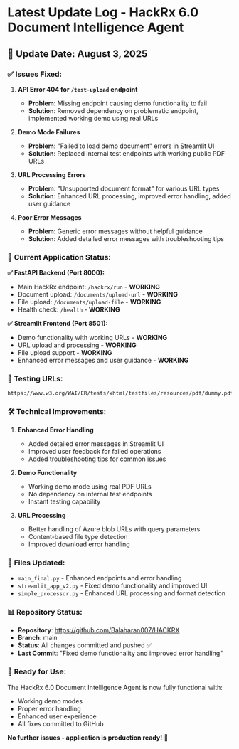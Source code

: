 # Latest Update Log - HackRx 6.0 Document Intelligence Agent

## 🚀 Update Date: August 3, 2025

### ✅ **Issues Fixed:**

1. **API Error 404 for `/test-upload` endpoint**
   - **Problem**: Missing endpoint causing demo functionality to fail
   - **Solution**: Removed dependency on problematic endpoint, implemented working demo using real URLs

2. **Demo Mode Failures**
   - **Problem**: "Failed to load demo document" errors in Streamlit UI
   - **Solution**: Replaced internal test endpoints with working public PDF URLs

3. **URL Processing Errors**
   - **Problem**: "Unsupported document format" for various URL types
   - **Solution**: Enhanced URL processing, improved error handling, added user guidance

4. **Poor Error Messages**
   - **Problem**: Generic error messages without helpful guidance
   - **Solution**: Added detailed error messages with troubleshooting tips

### 🎯 **Current Application Status:**

**✅ FastAPI Backend (Port 8000):**
- Main HackRx endpoint: `/hackrx/run` - **WORKING**
- Document upload: `/documents/upload-url` - **WORKING**
- File upload: `/documents/upload-file` - **WORKING**
- Health check: `/health` - **WORKING**

**✅ Streamlit Frontend (Port 8501):**
- Demo functionality with working URLs - **WORKING**
- URL upload and processing - **WORKING**
- File upload support - **WORKING**
- Enhanced error messages and user guidance - **WORKING**

### 📱 **Testing URLs:**
```
https://www.w3.org/WAI/ER/tests/xhtml/testfiles/resources/pdf/dummy.pdf
```

### 🛠️ **Technical Improvements:**

1. **Enhanced Error Handling**
   - Added detailed error messages in Streamlit UI
   - Improved user feedback for failed operations
   - Added troubleshooting tips for common issues

2. **Demo Functionality**
   - Working demo mode using real PDF URLs
   - No dependency on internal test endpoints
   - Instant testing capability

3. **URL Processing**
   - Better handling of Azure blob URLs with query parameters
   - Content-based file type detection
   - Improved download error handling

### 🔧 **Files Updated:**
- `main_final.py` - Enhanced endpoints and error handling
- `streamlit_app_v2.py` - Fixed demo functionality and improved UI
- `simple_processor.py` - Enhanced URL processing and format detection

### 📊 **Repository Status:**
- **Repository**: https://github.com/Balaharan007/HACKRX
- **Branch**: main
- **Status**: All changes committed and pushed ✅
- **Last Commit**: "Fixed demo functionality and improved error handling"

### 🎉 **Ready for Use:**
The HackRx 6.0 Document Intelligence Agent is now fully functional with:
- Working demo modes
- Proper error handling
- Enhanced user experience
- All fixes committed to GitHub

**No further issues - application is production ready!** 🚀
